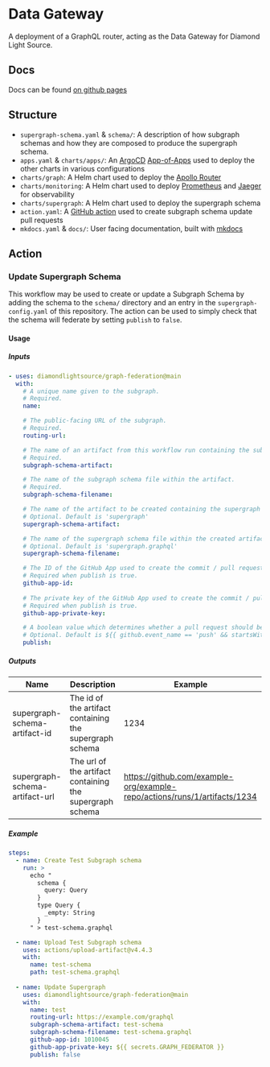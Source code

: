 # Data Gateway

A deployment of a GraphQL router, acting as the Data Gateway for Diamond Light Source.

## Docs

Docs can be found [on github pages](https://diamondlightsource.github.io/graph-federation/)

## Structure

- `supergraph-schema.yaml` & `schema/`: A description of how subgraph schemas and how they are composed to produce the supergraph schema.
- `apps.yaml` & `charts/apps/`: An [ArgoCD](https://argoproj.github.io/cd/) [App-of-Apps](https://argo-cd.readthedocs.io/en/stable/operator-manual/cluster-bootstrapping/#app-of-apps-pattern) used to deploy the other charts in various configurations
- `charts/graph`: A Helm chart used to deploy the [Apollo Router](https://www.apollographql.com/docs/router/)
- `charts/monitoring`: A Helm chart used to deploy [Prometheus](https://prometheus.io/) and [Jaeger](https://www.jaegertracing.io/) for observability
- `charts/supergraph`: A Helm chart used to deploy the supergraph schema
- `action.yaml`: A [GitHub action](https://github.com/features/actions) used to create subgraph schema update pull requests
- `mkdocs.yaml` & `docs/`: User facing documentation, built with [mkdocs](https://www.mkdocs.org/)

## Action

### Update Supergraph Schema

This workflow may be used to create or update a Subgraph Schema by adding the schema to the `schema/` directory and an entry in the `supergraph-config.yaml` of this repository.
The action can be used to simply check that the schema will federate by setting `publish` to `false`.

#### Usage

##### Inputs

```yaml
- uses: diamondlightsource/graph-federation@main
  with:
    # A unique name given to the subgraph.
    # Required.
    name:

    # The public-facing URL of the subgraph.
    # Required.
    routing-url:

    # The name of an artifact from this workflow run containing the subgraph schema.
    # Required.
    subgraph-schema-artifact:

    # The name of the subgraph schema file within the artifact.
    # Required.
    subgraph-schema-filename:

    # The name of the artifact to be created containing the supergraph schema.
    # Optional. Default is 'supergraph'
    supergraph-schema-artifact:

    # The name of the supergraph schema file within the created artifact.
    # Optional. Default is 'supergraph.graphql'
    supergraph-schema-filename:

    # The ID of the GitHub App used to create the commit / pull request
    # Required when publish is true.
    github-app-id:
   
    # The private key of the GitHub App used to create the commit / pull request
    # Required when publish is true.
    github-app-private-key:

    # A boolean value which determines whether a pull request should be created
    # Optional. Default is ${{ github.event_name == 'push' && startsWith(github.ref, 'refs/tags') }}
    publish:
```

##### Outputs

| Name                           | Description                                              | Example                                                                   |
| ------------------------------ | -------------------------------------------------------- | ------------------------------------------------------------------------- |
| supergraph-schema-artifact-id  | The id of the artifact containing the supergraph schema  | 1234                                                                      |
| supergraph-schema-artifact-url | The url of the artifact containing the supergraph schema | <https://github.com/example-org/example-repo/actions/runs/1/artifacts/1234> |

##### Example

```yaml
steps:
  - name: Create Test Subgraph schema
    run: >
      echo "
        schema {
          query: Query
        }
        type Query {
          _empty: String
        }
      " > test-schema.graphql

  - name: Upload Test Subgraph schema
    uses: actions/upload-artifact@v4.4.3
    with:
      name: test-schema
      path: test-schema.graphql
 
  - name: Update Supergraph
    uses: diamondlightsource/graph-federation@main
    with:
      name: test
      routing-url: https://example.com/graphql
      subgraph-schema-artifact: test-schema
      subgraph-schema-filename: test-schema.graphql
      github-app-id: 1010045
      github-app-private-key: ${{ secrets.GRAPH_FEDERATOR }}
      publish: false
```
